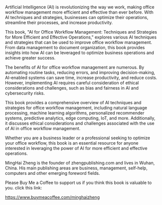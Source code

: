 
Artificial Intelligence (AI) is revolutionizing the way we work, making office workflow management more efficient and effective than ever before. With AI techniques and strategies, businesses can optimize their operations, streamline their processes, and increase productivity.

This book, "AI for Office Workflow Management: Techniques and Strategies for More Efficient and Effective Operations," explores various AI techniques and strategies that can be used to improve office workflow management. From data management to document organization, this book provides insights into how AI can be leveraged to optimize business operations and achieve greater success.

The benefits of AI for office workflow management are numerous. By automating routine tasks, reducing errors, and improving decision-making, AI-enabled systems can save time, increase productivity, and reduce costs. However, implementing AI requires careful consideration of ethical considerations and challenges, such as bias and fairness in AI and cybersecurity risks.

This book provides a comprehensive overview of AI techniques and strategies for office workflow management, including natural language processing, machine learning algorithms, personalized recommender systems, predictive analytics, edge computing, IoT, and more. Additionally, it discusses ethical considerations and challenges associated with the use of AI in office workflow management.

Whether you are a business leader or a professional seeking to optimize your office workflow, this book is an essential resource for anyone interested in leveraging the power of AI for more efficient and effective operations.

MingHai Zheng is the founder of zhengpublishing.com and lives in Wuhan, China. His main publishing areas are business, management, self-help, computers and other emerging foreword fields.

Please Buy Me a Coffee to support us if you think this book is valuable to you. click this link:

https://www.buymeacoffee.com/minghaizheng
